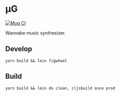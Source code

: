 # μG

[![Mug CI](https://github.com/hedlx/mug/actions/workflows/deploy.yml/badge.svg)](https://github.com/hedlx/mug/actions/workflows/deploy.yml)

Wannabe music synthesizer.

## Develop
```
yarn build && lein figwheel
```

## Build
```
yarn build && lein do clean, cljsbuild once prod
```
